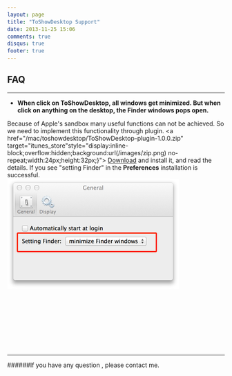 ```yaml
---
layout: page
title: "ToShowDesktop Support"
date: 2013-11-25 15:06
comments: true
disqus: true
footer: true
---
```

## FAQ
*** 
* **When click on ToShowDesktop, all windows get minimized. But when click on anything on the desktop, the Finder windows pops open.**   

Because of Apple's sandbox many useful functions can not be achieved. So we need to implement this functionality through plugin. 
<a href="/mac/toshowdesktop/ToShowDesktop-plugin-1.0.0.zip" target="itunes_store"style="display:inline-block;overflow:hidden;background:url(/images/zip.png) no-repeat;width:24px;height:32px;}"></a>
<a href="/mac/toshowdesktop/ToShowDesktop-plugin-1.0.0.zip">Download</a>
 and install it, and read the details. If you see "setting Finder" in the **Preferences** installation is successful.   
![icon](/mac/toshowdesktop/plugin_preferences.png)
<br/>
<br/>
<br/>
<br/>
<br/>
<br/> 
<br/>
<br/> 
<br/>
***
######If you have any question , please contact me.
